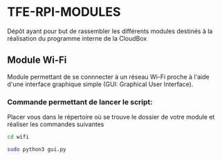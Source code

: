 # TFE-RPI-MODULES
Dépôt ayant pour but de rassembler les différents modules destinés à la réalisation du programme interne de la CloudBox

## Module Wi-Fi

Module permettant de se connnecter à un réseau Wi-Fi proche à l'aide d'une interface graphique simple (GUI: Graphical User Interface).

### Commande permettant de lancer le script:
Placer vous dans le répertoire où se trouve le dossier de votre module et réaliser les commandes suivantes
```bash
cd wifi
```
```bash
sudo python3 gui.py
```
